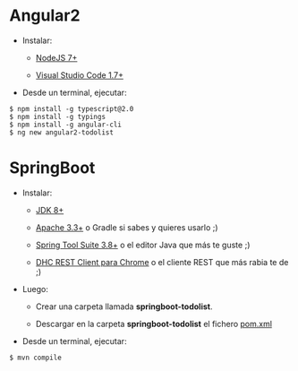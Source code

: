 # Angular2 

- Instalar:

  - [NodeJS 7+](https://nodejs.org/)

  - [Visual Studio Code 1.7+](https://code.visualstudio.com)

- Desde un terminal, ejecutar:

~~~
$ npm install -g typescript@2.0
$ npm install -g typings
$ npm install -g angular-cli
$ ng new angular2-todolist
~~~

# SpringBoot

- Instalar:

  - [JDK 8+](http://www.oracle.com/technetwork/java/javase/downloads/index.html)

  - [Apache 3.3+](https://maven.apache.org/) o Gradle si sabes y quieres usarlo ;)

  - [Spring Tool Suite 3.8+](http://spring.io/tools/sts/all) o el editor Java que más te guste ;)

  - [DHC REST Client para Chrome](https://chrome.google.com/webstore/detail/dhc-rest-client/aejoelaoggembcahagimdiliamlcdmfm) o el cliente REST que más rabia te de ;)
 
- Luego:

  - Crear una carpeta llamada **springboot-todolist**.

  - Descargar en la carpeta **springboot-todolist** el fichero [pom.xml](https://github.com/asanzdiego/angular2-springboot-todolist/raw/master/pom.xml)

- Desde un terminal, ejecutar:

~~~
$ mvn compile
~~~
